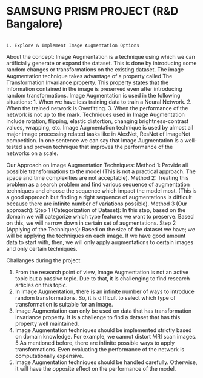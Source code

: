# SAMSUNG PRISM PROJECT (R&D Bangalore)

                                                                                              1. Explore & Implement Image Augmentation Options

About the concept: Image Augmentation is a technique using which we can artificially generate or expand the dataset. This is done by introducing some random changes or transformations on the existing dataset.
The image Augmentation technique takes advantage of a property called The Transformation Invariance property. This property states that the information contained in the image is preserved even after introducing random transformations.
Image Augmentation is used in the following situations:
	1. When we have less training data to train a Neural Network.
	2. When the trained network is Overfitting.
	3. When the performance of the network is not up to the mark.
Techniques used in Image Augmentation include rotation, flipping, elastic distortion, changing brightness-contrast values, wrapping, etc.
Image Augmentation technique is used by almost all major image processing related tasks like in AlexNet, ResNet of ImageNet competition.
In one sentence we can say that Image Augmentation is a well-tested and proven technique that improves the performance of the networks on a scale.

Our Approach on Image Augmentation Techniques:
Method 1: Provide all possible transformations to the model (This is not a practical approach. The space and time complexities are not acceptable).
Method 2: Treating this problem as a search problem and find various sequence of augmentation techniques and choose the sequence which impact the model most. (This is a good approach but finding a right sequence of augmentations is difficult because there are infinite number of variations possible).
Method 3 (Our approach): 
Step 1 (Categorization of Dataset): In this step, based on the domain we will categorize which type features we want to preserve. Based on this, we will narrow down in certain set of augmentations.
Step 2 (Applying of the Techniques): Based on the size of the dataset we have; we will be applying the techniques on each image. If we have good amount data to start with, then, we will only apply augmentations to certain images and only certain techniques.

Challanges during the project
1. From the research point of view, Image Augmentation is not an active topic but a passive topic. Due to that, it is challenging to find research articles on this topic.
2. In Image Augmentation, there is an infinite number of ways to introduce random transformations. So, it is difficult to select which type of transformation is suitable for an image.
3. Image Augmentation can only be used on data that has transformation invariance property. It is a challenge to find a dataset that has this property well maintained.
4. Image Augmentation techniques should be implemented strictly based on domain knowledge. For example, we cannot distort MRI scan images. 
5.As mentioned before, there are infinite possible ways to apply transformations. Even evaluating the performance of the network is computationally expensive.
6. Image Augmentation techniques should be handled carefully. Otherwise, it will have the opposite effect on the performance of the model.
